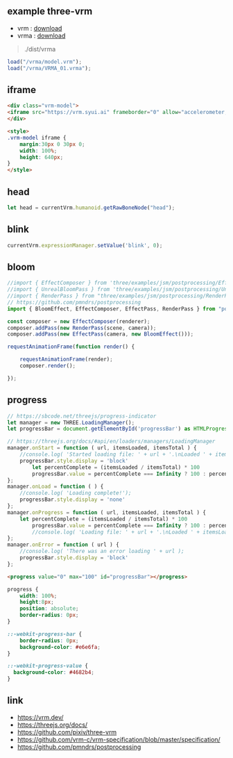 ## example three-vrm 

- vrm : [download](https://hub.vroid.com/characters/675572020956181239/models/7175071267176594918)
- vrma : [download](https://vroid.booth.pm/items/5512385)

> ./dist/vrma

```js
load("/vrma/model.vrm");
load("/vrma/VRMA_01.vrma");	
```

## iframe

```html
<div class="vrm-model">
<iframe src="https://vrm.syui.ai" frameborder="0" allow="accelerometer; autoplay; clipboard-write; encrypted-media; gyroscope; picture-in-picture" allowfullscreen scrolling="no"></iframe>
</div>

<style>
.vrm-model iframe {
	margin:30px 0 30px 0;
	width: 100%;
	height: 640px;
}
</style>
```

## head

```js
let head = currentVrm.humanoid.getRawBoneNode("head");
```

## blink

```js
currentVrm.expressionManager.setValue('blink', 0);
```

## bloom

```js
//import { EffectComposer } from 'three/examples/jsm/postprocessing/EffectComposer';
//import { UnrealBloomPass } from 'three/examples/jsm/postprocessing/UnrealBloomPass';
//import { RenderPass } from "three/examples/jsm/postprocessing/RenderPass";
// https://github.com/pmndrs/postprocessing
import { BloomEffect, EffectComposer, EffectPass, RenderPass } from "postprocessing";

const composer = new EffectComposer(renderer);
composer.addPass(new RenderPass(scene, camera));
composer.addPass(new EffectPass(camera, new BloomEffect()));

requestAnimationFrame(function render() {

	requestAnimationFrame(render);
	composer.render();

});
```

## progress

```js
// https://sbcode.net/threejs/progress-indicator
let manager = new THREE.LoadingManager();
let progressBar = document.getElementById('progressBar') as HTMLProgressElement

// https://threejs.org/docs/#api/en/loaders/managers/LoadingManager
manager.onStart = function ( url, itemsLoaded, itemsTotal ) {
    //console.log( 'Started loading file: ' + url + '.\nLoaded ' + itemsLoaded + ' of ' + itemsTotal + ' files.' );
    progressBar.style.display = 'block'
        let percentComplete = (itemsLoaded / itemsTotal) * 100
        progressBar.value = percentComplete === Infinity ? 100 : percentComplete
};
manager.onLoad = function ( ) {
    //console.log( 'Loading complete!');
    progressBar.style.display = 'none'
};
manager.onProgress = function ( url, itemsLoaded, itemsTotal ) {
    let percentComplete = (itemsLoaded / itemsTotal) * 100
        progressBar.value = percentComplete === Infinity ? 100 : percentComplete
        //console.log( 'Loading file: ' + url + '.\nLoaded ' + itemsLoaded + ' of ' + itemsTotal + ' files.' );
};
manager.onError = function ( url ) {
    //console.log( 'There was an error loading ' + url );
    progressBar.style.display = 'block'
};
```

```html
<progress value="0" max="100" id="progressBar"></progress>
```

```css
progress {
	width: 100%;
	height:8px;
	position: absolute;
	border-radius: 0px;
}

::-webkit-progress-bar {
	border-radius: 0px;
	background-color: #e6e6fa;
}

::-webkit-progress-value {
  background-color: #4682b4;
}
```

## link

- https://vrm.dev/
- https://threejs.org/docs/
- https://github.com/pixiv/three-vrm
- https://github.com/vrm-c/vrm-specification/blob/master/specification/
- https://github.com/pmndrs/postprocessing

